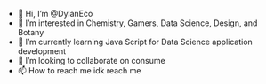 - 👋 Hi, I’m @DylanEco
- 👀 I’m interested in Chemistry, Gamers, Data Science, Design, and Botany
- 🌱 I’m currently learning Java Script for Data Science application development
- 💞️ I’m looking to collaborate on consume
- 📫 How to reach me idk reach me

<!---
DylanEco/DylanEco is a ✨ special ✨ repository because its `README.md` (this file) appears on your GitHub profile.
You can click the Preview link to take a look at your changes.
--->
